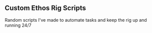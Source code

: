 ## Custom Ethos Rig Scripts

Random scripts I've made to automate tasks and keep the rig up and running 24/7
